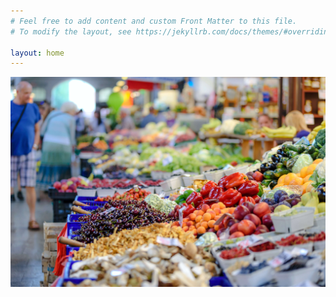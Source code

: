 ```yaml
---
# Feel free to add content and custom Front Matter to this file.
# To modify the layout, see https://jekyllrb.com/docs/themes/#overriding-theme-defaults

layout: home
---
```


<div class="hero">
 <img src="/assets/images/hero.jpg" alt="Veggies at Market" />
</div>

<style>
  .ff-form .ff-powered-img {
    display: none !important;
  }
</style>

<div id="ff-compose"></div>
<script async defer src="https://formfacade.com/include/104481678246547840246/form/1FAIpQLSdcKeZIbOJuZTgpSj6CeQk57oRvKa5RaFFMyHyVtvepbN4PWA/clean.js?div=ff-compose"></script>

